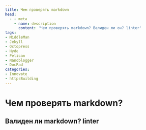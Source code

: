 ```yaml
---
title: Чем проверять markdown
head:
  - - meta
    - name: description
      content: 'Чем проверять markdown? Валиден ли он? linter'
tags:
- MiddleMan
- Jekyll
- Octopress
- Hyde
- Pelican
- Nanoblogger
- DocPad
categories:
- Innovate
- httpsBuilding
---
```



# Чем проверять markdown?

## Валиден ли markdown? linter





